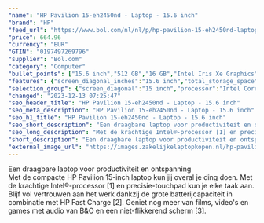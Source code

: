 ```yaml
---
"name": "HP Pavilion 15-eh2450nd - Laptop - 15.6 inch"
"brand": "HP"
"feed_url": "https://www.bol.com/nl/nl/p/hp-pavilion-15-eh2450nd-laptop-15-6-inch/9300000153281152"
"price": 664.96
"currency": "EUR"
"GTIN": "0197497269796"
"supplier": "Bol.com"
"category": "Computer"
"bullet_points": ["15.6 inch","512 GB","16 GB","Intel Iris Xe Graphics"]
"features": {"screen_diagonal_inches":"15.6 inch","total_storage_space":"512 GB","memory_size":"16 GB","graphics_card":"Intel Iris Xe Graphics"}
"selection_group": {"screen_diagonal":"15 inch","processor":"Intel Core i5","changed_price_past_3_days":false,"product_family":"Pavilion 15"}
"changed": "2023-12-13 07:25:47"
"seo_header_title": "HP Pavilion 15-eh2450nd - Laptop - 15.6 inch"
"seo_meta_description": "HP Pavilion 15-eh2450nd - Laptop - 15.6 inch"
"seo_h1_title": "HP Pavilion 15-eh2450nd - Laptop - 15.6 inch"
"seo_short_description": "Een draagbare laptop voor productiviteit en ontspanning <br />Met de compacte HP Pavilion 15-inch laptop kun jij overal je ding doen."
"seo_long_description": "Met de krachtige Intel®-processor [1] en precisie-touchpad kun je elke taak aan. Blijf vol vertrouwen aan het werk dankzij de grote batterijcapaciteit in combinatie met HP Fast Charge [2]. Geniet nog meer van films, video's en games met audio van B&O en een niet-flikkerend scherm [3]."
"short_description": "Een draagbare laptop voor productiviteit en ontspanning Met de compacte HP Pavilion 15-inch laptop kun jij overal je ding doen. Met de krachtige Intel®-processor [1] en precisie-touchpad kun je elke taak aan. Blijf vol vertrouwen aan het werk dankzij de grote batterijcapaciteit in combinatie met HP Fast Charge [2]. Geniet nog meer van films, video's en games met audio van B&O en een niet-flikkerend scherm [3]."
"external_image_url": "https://images.zakelijkelaptopkopen.nl/hp-pavilion-15-eh2450nd-laptop-15-6-inch.webp"
---
```


Een draagbare laptop voor productiviteit en ontspanning <br />Met de compacte HP Pavilion 15-inch laptop kun jij overal je ding doen. Met de krachtige Intel®-processor [1] en precisie-touchpad kun je elke taak aan. Blijf vol vertrouwen aan het werk dankzij de grote batterijcapaciteit in combinatie met HP Fast Charge [2]. Geniet nog meer van films, video's en games met audio van B&O en een niet-flikkerend scherm [3].